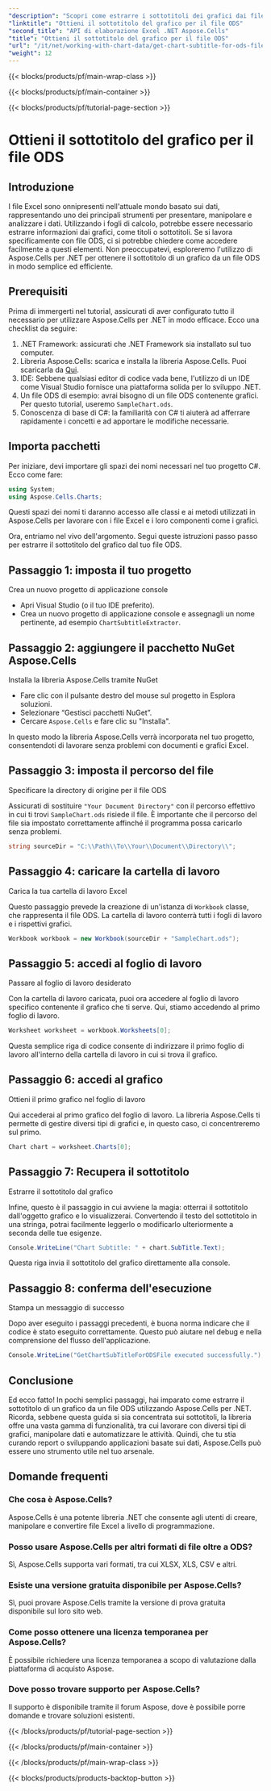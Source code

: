 ```yaml
---
"description": "Scopri come estrarre i sottotitoli dei grafici dai file ODS utilizzando Aspose.Cells per .NET con questa guida dettagliata passo passo. Perfetta per gli sviluppatori."
"linktitle": "Ottieni il sottotitolo del grafico per il file ODS"
"second_title": "API di elaborazione Excel .NET Aspose.Cells"
"title": "Ottieni il sottotitolo del grafico per il file ODS"
"url": "/it/net/working-with-chart-data/get-chart-subtitle-for-ods-file/"
"weight": 12
---
```


{{< blocks/products/pf/main-wrap-class >}}

{{< blocks/products/pf/main-container >}}

{{< blocks/products/pf/tutorial-page-section >}}

# Ottieni il sottotitolo del grafico per il file ODS

## Introduzione

I file Excel sono onnipresenti nell'attuale mondo basato sui dati, rappresentando uno dei principali strumenti per presentare, manipolare e analizzare i dati. Utilizzando i fogli di calcolo, potrebbe essere necessario estrarre informazioni dai grafici, come titoli o sottotitoli. Se si lavora specificamente con file ODS, ci si potrebbe chiedere come accedere facilmente a questi elementi. Non preoccupatevi, esploreremo l'utilizzo di Aspose.Cells per .NET per ottenere il sottotitolo di un grafico da un file ODS in modo semplice ed efficiente.

## Prerequisiti

Prima di immergerti nel tutorial, assicurati di aver configurato tutto il necessario per utilizzare Aspose.Cells per .NET in modo efficace. Ecco una checklist da seguire:

1. .NET Framework: assicurati che .NET Framework sia installato sul tuo computer. 
2. Libreria Aspose.Cells: scarica e installa la libreria Aspose.Cells. Puoi scaricarla da [Qui](https://releases.aspose.com/cells/net/).
3. IDE: Sebbene qualsiasi editor di codice vada bene, l'utilizzo di un IDE come Visual Studio fornisce una piattaforma solida per lo sviluppo .NET.
4. Un file ODS di esempio: avrai bisogno di un file ODS contenente grafici. Per questo tutorial, useremo `SampleChart.ods`.
5. Conoscenza di base di C#: la familiarità con C# ti aiuterà ad afferrare rapidamente i concetti e ad apportare le modifiche necessarie.

## Importa pacchetti

Per iniziare, devi importare gli spazi dei nomi necessari nel tuo progetto C#. Ecco come fare:

```csharp
using System;
using Aspose.Cells.Charts;
```

Questi spazi dei nomi ti daranno accesso alle classi e ai metodi utilizzati in Aspose.Cells per lavorare con i file Excel e i loro componenti come i grafici.

Ora, entriamo nel vivo dell'argomento. Segui queste istruzioni passo passo per estrarre il sottotitolo del grafico dal tuo file ODS.

## Passaggio 1: imposta il tuo progetto

Crea un nuovo progetto di applicazione console

- Apri Visual Studio (o il tuo IDE preferito).
- Crea un nuovo progetto di applicazione console e assegnagli un nome pertinente, ad esempio `ChartSubtitleExtractor`.

## Passaggio 2: aggiungere il pacchetto NuGet Aspose.Cells

Installa la libreria Aspose.Cells tramite NuGet

- Fare clic con il pulsante destro del mouse sul progetto in Esplora soluzioni.
- Selezionare “Gestisci pacchetti NuGet”.
- Cercare `Aspose.Cells` e fare clic su "Installa".

In questo modo la libreria Aspose.Cells verrà incorporata nel tuo progetto, consentendoti di lavorare senza problemi con documenti e grafici Excel.

## Passaggio 3: imposta il percorso del file

Specificare la directory di origine per il file ODS

Assicurati di sostituire `"Your Document Directory"` con il percorso effettivo in cui ti trovi `SampleChart.ods` risiede il file. È importante che il percorso del file sia impostato correttamente affinché il programma possa caricarlo senza problemi.

```csharp
string sourceDir = "C:\\Path\\To\\Your\\Document\\Directory\\";
```

## Passaggio 4: caricare la cartella di lavoro

Carica la tua cartella di lavoro Excel

Questo passaggio prevede la creazione di un'istanza di `Workbook` classe, che rappresenta il file ODS. La cartella di lavoro conterrà tutti i fogli di lavoro e i rispettivi grafici.

```csharp
Workbook workbook = new Workbook(sourceDir + "SampleChart.ods");
```

## Passaggio 5: accedi al foglio di lavoro

Passare al foglio di lavoro desiderato

Con la cartella di lavoro caricata, puoi ora accedere al foglio di lavoro specifico contenente il grafico che ti serve. Qui, stiamo accedendo al primo foglio di lavoro.

```csharp
Worksheet worksheet = workbook.Worksheets[0];
```

Questa semplice riga di codice consente di indirizzare il primo foglio di lavoro all'interno della cartella di lavoro in cui si trova il grafico.

## Passaggio 6: accedi al grafico

Ottieni il primo grafico nel foglio di lavoro

Qui accederai al primo grafico del foglio di lavoro. La libreria Aspose.Cells ti permette di gestire diversi tipi di grafici e, in questo caso, ci concentreremo sul primo.

```csharp
Chart chart = worksheet.Charts[0];
```

## Passaggio 7: Recupera il sottotitolo

Estrarre il sottotitolo dal grafico

Infine, questo è il passaggio in cui avviene la magia: otterrai il sottotitolo dall'oggetto grafico e lo visualizzerai. Convertendo il testo del sottotitolo in una stringa, potrai facilmente leggerlo o modificarlo ulteriormente a seconda delle tue esigenze.

```csharp
Console.WriteLine("Chart Subtitle: " + chart.SubTitle.Text);
```

Questa riga invia il sottotitolo del grafico direttamente alla console.

## Passaggio 8: conferma dell'esecuzione

Stampa un messaggio di successo

Dopo aver eseguito i passaggi precedenti, è buona norma indicare che il codice è stato eseguito correttamente. Questo può aiutare nel debug e nella comprensione del flusso dell'applicazione.

```csharp
Console.WriteLine("GetChartSubTitleForODSFile executed successfully.");
```

## Conclusione

Ed ecco fatto! In pochi semplici passaggi, hai imparato come estrarre il sottotitolo di un grafico da un file ODS utilizzando Aspose.Cells per .NET. Ricorda, sebbene questa guida si sia concentrata sui sottotitoli, la libreria offre una vasta gamma di funzionalità, tra cui lavorare con diversi tipi di grafici, manipolare dati e automatizzare le attività. Quindi, che tu stia curando report o sviluppando applicazioni basate sui dati, Aspose.Cells può essere uno strumento utile nel tuo arsenale.

## Domande frequenti

### Che cosa è Aspose.Cells?
Aspose.Cells è una potente libreria .NET che consente agli utenti di creare, manipolare e convertire file Excel a livello di programmazione.

### Posso usare Aspose.Cells per altri formati di file oltre a ODS?
Sì, Aspose.Cells supporta vari formati, tra cui XLSX, XLS, CSV e altri.

### Esiste una versione gratuita disponibile per Aspose.Cells?
Sì, puoi provare Aspose.Cells tramite la versione di prova gratuita disponibile sul loro sito web.

### Come posso ottenere una licenza temporanea per Aspose.Cells?
È possibile richiedere una licenza temporanea a scopo di valutazione dalla piattaforma di acquisto Aspose.

### Dove posso trovare supporto per Aspose.Cells?
Il supporto è disponibile tramite il forum Aspose, dove è possibile porre domande e trovare soluzioni esistenti.

{{< /blocks/products/pf/tutorial-page-section >}}

{{< /blocks/products/pf/main-container >}}

{{< /blocks/products/pf/main-wrap-class >}}

{{< blocks/products/products-backtop-button >}}